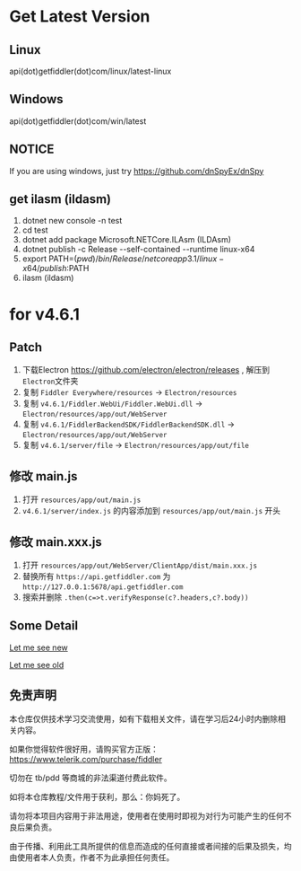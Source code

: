 # Get Latest Version

## Linux
api(dot)getfiddler(dot)com/linux/latest-linux

## Windows
api(dot)getfiddler(dot)com/win/latest

## NOTICE

If you are using windows, just try https://github.com/dnSpyEx/dnSpy
## get ilasm (ildasm)

1. dotnet new console -n test
2. cd test
3. dotnet add package Microsoft.NETCore.ILAsm (ILDAsm)
4. dotnet publish -c Release --self-contained --runtime linux-x64
5. export PATH=$(pwd)/bin/Release/netcoreapp3.1/linux-x64/publish:$PATH
6. ilasm (ildasm)

# for v4.6.1

## Patch

1. 下载Electron https://github.com/electron/electron/releases , 解压到`Electron`文件夹
2. 复制 `Fiddler Everywhere/resources` -> `Electron/resources`
3. 复制 `v4.6.1/Fiddler.WebUi/Fiddler.WebUi.dll` -> `Electron/resources/app/out/WebServer`
4. 复制 `v4.6.1/FiddlerBackendSDK/FiddlerBackendSDK.dll` -> `Electron/resources/app/out/WebServer`
5. 复制 `v4.6.1/server/file` -> `Electron/resources/app/out/file`

## 修改 main.js

1. 打开 `resources/app/out/main.js`
2. `v4.6.1/server/index.js` 的内容添加到 `resources/app/out/main.js` 开头

## 修改 main.xxx.js

1. 打开 `resources/app/out/WebServer/ClientApp/dist/main.xxx.js`
2. 替换所有 `https://api.getfiddler.com` 为 `http://127.0.0.1:5678/api.getfiddler.com`
3. 搜索并删除 `.then(c=>t.verifyResponse(c?.headers,c?.body))`

## Some Detail

[Let me see new](./v4.6.2/readme.md)

[Let me see old](./DETAIL.MD)

## 免责声明
	
本仓库仅供技术学习交流使用，如有下载相关文件，请在学习后24小时内删除相关内容。

如果你觉得软件很好用，请购买官方正版：https://www.telerik.com/purchase/fiddler

切勿在 tb/pdd 等商城的非法渠道付费此软件。

如将本仓库教程/文件用于获利，那么：你妈死了。

请勿将本项目内容用于非法用途，使用者在使用时即视为对行为可能产生的任何不良后果负责。
	
由于传播、利用此工具所提供的信息而造成的任何直接或者间接的后果及损失，均由使用者本人负责，作者不为此承担任何责任。
